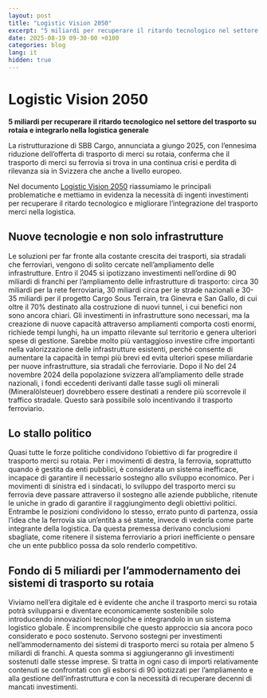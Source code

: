```yaml
---
layout: post
title: "Logistic Vision 2050"
excerpt: "5 miliardi per recuperare il ritardo tecnologico nel settore del trasporto su rotaia e integrarlo nella logistica generale"
date: 2025-08-19 09-30-00 +0100
categories: blog
lang: it
hidden: true
---
```


# Logistic Vision 2050 

**5 miliardi per recuperare il ritardo tecnologico nel settore del trasporto su rotaia e integrarlo nella logistica generale**

La ristrutturazione di SBB Cargo, annunciata a giungo 2025, con l’ennesima riduzione dell’offerta di trasporto di merci su rotaia, conferma che il trasporto di merci su ferrovia si trova in una continua crisi e perdita di rilevanza sia in Svizzera che anche a livello europeo.


Nel documento [Logistic Vision 2050](/files/logistic-vision-20250/railvalley-logistic-vision-2050.pdf) riassumiamo le principali problematiche e mettiamo in evidenza la necessità di ingenti investimenti per recuperare il ritardo tecnologico e migliorare l’integrazione del trasporto merci nella logistica. 

## Nuove tecnologie e non solo infrastrutture
Le soluzioni per far fronte alla costante crescita dei trasporti, sia stradali che ferroviari, vengono di solito cercate nell’ampliamento delle infrastrutture. Entro il 2045 si ipotizzano investimenti nell’ordine di 90 miliardi di franchi per l’ampliamento delle infrastrutture di trasporto: circa 30 miliardi per la rete ferroviaria, 30 miliardi circa per le strade nazionali e 30-35 miliardi per il progetto Cargo Sous Terrain, tra Ginevra e San Gallo, di cui oltre il 70% destinato alla costruzione di nuovi tunnel, i cui benefici non sono ancora chiari.
Gli investimenti in infrastrutture sono necessari, ma la creazione di nuove capacità attraverso ampliamenti comporta costi enormi, richiede tempi lunghi, ha un impatto rilevante sul territorio e genera ulteriori spese di gestione. Sarebbe molto più vantaggioso investire cifre importanti nella valorizzazione delle infrastrutture esistenti, perché consente di aumentare la capacità in tempi più brevi ed evita ulteriori spese miliardarie per nuove infrastrutture, sia stradali che ferroviarie. Dopo il No del 24 novembre 2024 della popolazione svizzera all’ampliamento delle strade nazionali, i fondi eccedenti derivanti dalle tasse sugli oli minerali (Mineralölsteuer) dovrebbero essere destinati a rendere più scorrevole il traffico stradale. Questo sarà possibile solo incentivando il trasporto ferroviario.

## Lo stallo politico

Quasi tutte le forze politiche condividono l’obiettivo di far progredire il trasporto merci su rotaia. Per i movimenti di destra, la ferrovia, soprattutto quando è gestita da enti pubblici, è considerata un sistema inefficace, incapace di garantire il necessario sostegno allo sviluppo economico. Per i movimenti di sinistra ed i sindacati, lo sviluppo del trasporto merci su ferrovia deve passare attraverso il sostegno alle aziende pubbliche, ritenute le uniche in grado di garantire il raggiungimento degli obiettivi politici.
Entrambe le posizioni condividono lo stesso, errato punto di partenza, ossia l’idea che la ferrovia sia un’entità a sé stante, invece di vederla come parte integrante della logistica. Da questa premessa derivano conclusioni sbagliate, come ritenere il sistema ferroviario a priori inefficiente o pensare che un ente pubblico possa da solo renderlo competitivo.

## Fondo di 5 miliardi per l’ammodernamento dei sistemi di trasporto su rotaia

Viviamo nell’era digitale ed è evidente che anche il trasporto merci su rotaia potrà svilupparsi e diventare economicamente sostenibile solo introducendo innovazioni tecnologiche e integrandolo in un sistema logistico globale. È incomprensibile che questo approccio sia ancora poco considerato e poco sostenuto. Servono sostegni per investimenti nell’ammodernamento dei sistemi di trasporto merci su rotaia per almeno 5 miliardi di franchi. A questa somma si aggiungeranno gli investimenti sostenuti dalle stesse imprese. Si tratta in ogni caso di importi relativamente contenuti se confrontati con gli esborsi di 90 ipotizzati per l’ampliamento e alla gestione dell’infrastruttura e con la necessità di recuperare decenni di mancati investimenti.


